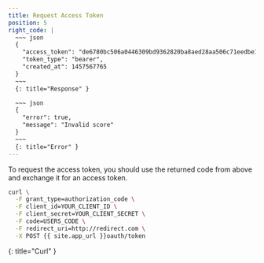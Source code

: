 ```yaml
---
title: Request Access Token
position: 5
right_code: |
  ~~~ json
  {
    "access_token": "de6780bc506a0446309bd9362820ba8aed28aa506c71eedbe1c5c4f9dd350e54",
    "token_type": "bearer",
    "created_at": 1457567765
  }
  ~~~
  {: title="Response" }

  ~~~ json
  {
    "error": true,
    "message": "Invalid score"
  }
  ~~~
  {: title="Error" }
---
```


To request the access token, you should use the returned code from above and exchange it for an access token.

~~~ bash
curl \
  -F grant_type=authorization_code \
  -F client_id=YOUR_CLIENT_ID \
  -F client_secret=YOUR_CLIENT_SECRET \
  -F code=USERS_CODE \
  -F redirect_uri=http://redirect.com \
  -X POST {{ site.app_url }}oauth/token
~~~
{: title="Curl" }
